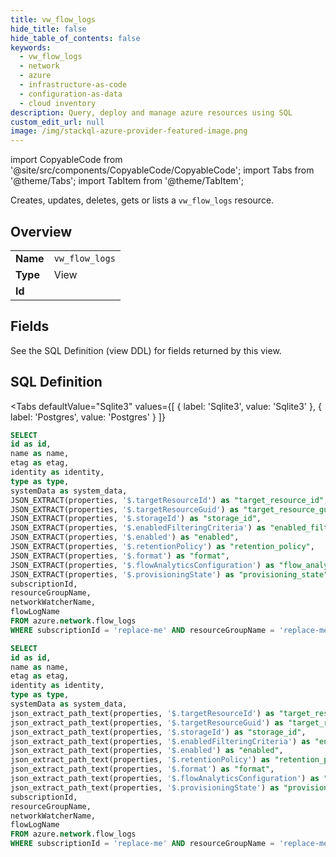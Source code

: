 ```yaml
--- 
title: vw_flow_logs
hide_title: false
hide_table_of_contents: false
keywords:
  - vw_flow_logs
  - network
  - azure
  - infrastructure-as-code
  - configuration-as-data
  - cloud inventory
description: Query, deploy and manage azure resources using SQL
custom_edit_url: null
image: /img/stackql-azure-provider-featured-image.png
---
```


import CopyableCode from '@site/src/components/CopyableCode/CopyableCode';
import Tabs from '@theme/Tabs';
import TabItem from '@theme/TabItem';

Creates, updates, deletes, gets or lists a <code>vw_flow_logs</code> resource.

## Overview
<table><tbody>
<tr><td><b>Name</b></td><td><code>vw_flow_logs</code></td></tr>
<tr><td><b>Type</b></td><td>View</td></tr>
<tr><td><b>Id</b></td><td><CopyableCode code="azure.network.vw_flow_logs" /></td></tr>
</tbody></table>

## Fields

See the SQL Definition (view DDL) for fields returned by this view.

## SQL Definition

<Tabs
defaultValue="Sqlite3"
values={[
{ label: 'Sqlite3', value: 'Sqlite3' },
{ label: 'Postgres', value: 'Postgres' }
]}
>
<TabItem value="Sqlite3">

```sql
SELECT
id as id,
name as name,
etag as etag,
identity as identity,
type as type,
systemData as system_data,
JSON_EXTRACT(properties, '$.targetResourceId') as "target_resource_id",
JSON_EXTRACT(properties, '$.targetResourceGuid') as "target_resource_guid",
JSON_EXTRACT(properties, '$.storageId') as "storage_id",
JSON_EXTRACT(properties, '$.enabledFilteringCriteria') as "enabled_filtering_criteria",
JSON_EXTRACT(properties, '$.enabled') as "enabled",
JSON_EXTRACT(properties, '$.retentionPolicy') as "retention_policy",
JSON_EXTRACT(properties, '$.format') as "format",
JSON_EXTRACT(properties, '$.flowAnalyticsConfiguration') as "flow_analytics_configuration",
JSON_EXTRACT(properties, '$.provisioningState') as "provisioning_state",
subscriptionId,
resourceGroupName,
networkWatcherName,
flowLogName
FROM azure.network.flow_logs
WHERE subscriptionId = 'replace-me' AND resourceGroupName = 'replace-me' AND networkWatcherName = 'replace-me';
```

</TabItem>
<TabItem value="Postgres">

```sql
SELECT
id as id,
name as name,
etag as etag,
identity as identity,
type as type,
systemData as system_data,
json_extract_path_text(properties, '$.targetResourceId') as "target_resource_id",
json_extract_path_text(properties, '$.targetResourceGuid') as "target_resource_guid",
json_extract_path_text(properties, '$.storageId') as "storage_id",
json_extract_path_text(properties, '$.enabledFilteringCriteria') as "enabled_filtering_criteria",
json_extract_path_text(properties, '$.enabled') as "enabled",
json_extract_path_text(properties, '$.retentionPolicy') as "retention_policy",
json_extract_path_text(properties, '$.format') as "format",
json_extract_path_text(properties, '$.flowAnalyticsConfiguration') as "flow_analytics_configuration",
json_extract_path_text(properties, '$.provisioningState') as "provisioning_state",
subscriptionId,
resourceGroupName,
networkWatcherName,
flowLogName
FROM azure.network.flow_logs
WHERE subscriptionId = 'replace-me' AND resourceGroupName = 'replace-me' AND networkWatcherName = 'replace-me';
```

</TabItem>
</Tabs>
